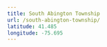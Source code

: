 ```yaml
---
title: South Abington Township
url: /south-abington-township/
latitude: 41.485
longitude: -75.695
---
```

